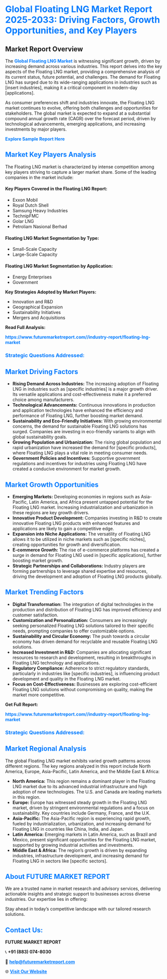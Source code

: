 <h1 style="color: #007BFF;">Global Floating LNG Market Report 2025-2033: Driving Factors, Growth Opportunities, and Key Players</h1>

<section id="overview">
<h2>Market Report Overview</h2>
<p>The <a href="https://www.futuremarketreport.com//industry-report/floating-lng-market" style="color: #007BFF; text-decoration: none;"><strong>Global Floating LNG Market</strong></a> is witnessing significant growth, driven by increasing demand across various industries. This report delves into the key aspects of the Floating LNG market, providing a comprehensive analysis of its current status, future potential, and challenges. The demand for Floating LNG has surged due to its wide-ranging applications in industries such as [insert industries], making it a critical component in modern-day [applications].</p>
<p>As consumer preferences shift and industries innovate, the Floating LNG market continues to evolve, offering both challenges and opportunities for stakeholders. The global market is expected to expand at a substantial compound annual growth rate (CAGR) over the forecast period, driven by technological advancements, emerging applications, and increasing investments by major players.</p>
</section>

<section id="overview">
<p><a href="https://www.futuremarketreport.com//request-sample/reportId=51500" style="color: #007BFF; text-decoration: none;"><strong>Explore Sample Report Here</strong></a></p>
</section>

<section id="key-players">
<h2 style="color: #007BFF;">Market Key Players Analysis</h2>
<p>The Floating LNG market is characterized by intense competition among key players striving to capture a larger market share. Some of the leading companies in the market include:</p>
<h4>Key Players Covered in the Floating LNG Report:</h4>
<ul><li>Exxon Mobil</li><li>Royal Dutch Shell</li><li>Samsung Heavy Industries</li><li>TechnipFMC</li><li>Golar LNG</li><li>Petroliam Nasional Berhad</li></ul>
<h4>Floating LNG Market Segmentation by Type:</h4>
<ul><li>Small-Scale Capacity</li><li>Large-Scale Capacity</li></ul>

<h4>Floating LNG Market Segmentation by Application:</h4>
<ul><li>Energy Enterprises</li><li>Government</li></ul>
<p><strong>Key Strategies Adopted by Market Players:</strong></p>
<ul>
<li>Innovation and R&D</li>
<li>Geographical Expansion</li>
<li>Sustainability Initiatives</li>
<li>Mergers and Acquisitions</li>
</ul>
</section>

<section>
<p><strong>Read Full Analysis: </strong></p><a href="https://www.futuremarketreport.com//industry-report/floating-lng-market" style="color: #007BFF; text-decoration: none;"><strong>https://www.futuremarketreport.com//industry-report/floating-lng-market</strong></a>
<h3 style="color: #007BFF;">Strategic Questions Addressed:</h3>
</section>

<section id="driving-factors">
<h2 style="color: #007BFF;">Market Driving Factors</h2>
<ul>
<li><strong>Rising Demand Across Industries:</strong> The increasing adoption of Floating LNG in industries such as [specific industries] is a major growth driver. Its versatile applications and cost-effectiveness make it a preferred choice among manufacturers.</li>
<li><strong>Technological Advancements:</strong> Continuous innovations in production and application technologies have enhanced the efficiency and performance of Floating LNG, further boosting market demand.</li>
<li><strong>Sustainability and Eco-Friendly Initiatives:</strong> With growing environmental concerns, the demand for sustainable Floating LNG solutions has surged. Companies are investing in eco-friendly variants to align with global sustainability goals.</li>
<li><strong>Growing Population and Urbanization:</strong> The rising global population and rapid urbanization have increased the demand for [specific products], where Floating LNG plays a vital role in meeting consumer needs.</li>
<li><strong>Government Policies and Incentives:</strong> Supportive government regulations and incentives for industries using Floating LNG have created a conducive environment for market growth.</li>
</ul>
</section>

<section id="growth-opportunities">
<h2 style="color: #007BFF;">Market Growth Opportunities</h2>
<ul>
<li><strong>Emerging Markets:</strong> Developing economies in regions such as Asia-Pacific, Latin America, and Africa present untapped potential for the Floating LNG market. Increasing industrialization and urbanization in these regions are key growth drivers.</li>
<li><strong>Innovative Product Development:</strong> Companies investing in R&D to create innovative Floating LNG products with enhanced features and applications are likely to gain a competitive edge.</li>
<li><strong>Expansion into Niche Applications:</strong> The versatility of Floating LNG allows it to be utilized in niche markets such as [specific niches], creating opportunities for growth and diversification.</li>
<li><strong>E-commerce Growth:</strong> The rise of e-commerce platforms has created a surge in demand for Floating LNG used in [specific applications], further boosting market growth.</li>
<li><strong>Strategic Partnerships and Collaborations:</strong> Industry players are forming partnerships to leverage shared expertise and resources, driving the development and adoption of Floating LNG products globally.</li>
</ul>
</section>

<section id="trending-factors">
<h2 style="color: #007BFF;">Market Trending Factors</h2>
<ul>
<li><strong>Digital Transformation:</strong> The integration of digital technologies in the production and distribution of Floating LNG has improved efficiency and customer satisfaction.</li>
<li><strong>Customization and Personalization:</strong> Consumers are increasingly seeking personalized Floating LNG solutions tailored to their specific needs, prompting companies to offer customizable options.</li>
<li><strong>Sustainability and Circular Economy:</strong> The push towards a circular economy has driven demand for recyclable and reusable Floating LNG solutions.</li>
<li><strong>Increased Investment in R&D:</strong> Companies are allocating significant resources to research and development, resulting in breakthroughs in Floating LNG technology and applications.</li>
<li><strong>Regulatory Compliance:</strong> Adherence to strict regulatory standards, particularly in industries like [specific industries], is influencing product development and quality in the Floating LNG market.</li>
<li><strong>Focus on Cost-Effectiveness:</strong> Businesses are exploring cost-efficient Floating LNG solutions without compromising on quality, making the market more competitive.</li>
</ul>
</section>

<section>
<p><strong>Get Full Report: </strong></p><a href="https://www.futuremarketreport.com//industry-report/floating-lng-market" style="color: #007BFF; text-decoration: none;"><strong>https://www.futuremarketreport.com//industry-report/floating-lng-market</strong></a>
<h3 style="color: #007BFF;">Strategic Questions Addressed:</h3>
</section>


<section id="regional-analysis">
<h2 style="color: #007BFF;">Market Regional Analysis</h2>
<p>The global Floating LNG market exhibits varied growth patterns across different regions. The key regions analyzed in this report include North America, Europe, Asia-Pacific, Latin America, and the Middle East & Africa:</p>
<ul>
<li><strong>North America:</strong> This region remains a dominant player in the Floating LNG market due to its advanced industrial infrastructure and high adoption of new technologies. The U.S. and Canada are leading markets in this region.</li>
<li><strong>Europe:</strong> Europe has witnessed steady growth in the Floating LNG market, driven by stringent environmental regulations and a focus on sustainability. Key countries include Germany, France, and the U.K.</li>
<li><strong>Asia-Pacific:</strong> The Asia-Pacific region is experiencing rapid growth, fueled by industrialization, urbanization, and increasing demand for Floating LNG in countries like China, India, and Japan.</li>
<li><strong>Latin America:</strong> Emerging markets in Latin America, such as Brazil and Mexico, present significant opportunities for the Floating LNG market, supported by growing industrial activities and investments.</li>
<li><strong>Middle East & Africa:</strong> The region’s growth is driven by expanding industries, infrastructure development, and increasing demand for Floating LNG in sectors like [specific sectors].</li>
</ul>
</section>

<footer>
<h2 style="color: #007BFF;">About FUTURE MARKET REPORT</h2>
<p>We are a trusted name in market research and advisory services, delivering actionable insights and strategic support to businesses across diverse industries. Our expertise lies in offering:</p>

<p>Stay ahead in today’s competitive landscape with our tailored research solutions.</p>

<h2 style="color: #007BFF;">Contact Us:</h2>
<p><strong>FUTURE MARKET REPORT</strong></p>
<p>📞 <strong>+91 (883) 074-8030</strong></p>
<p>📧 <strong><a href="mailto:help@futuremarketreport.com" style="color: #007BFF;">help@futuremarketreport.com</a></strong></p>
<p>🌐 <strong><a href="https://www.futuremarketreport.com/" style="color: #007BFF;">Visit Our Website</a></strong></p>
</footer>